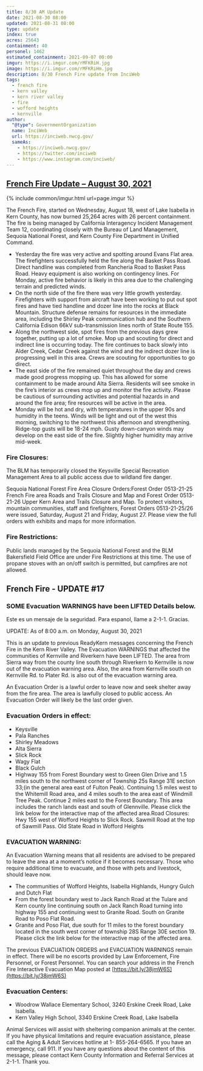 ```yaml
---
title: 8/30 AM Update
date: 2021-08-30 08:00
updated: 2021-08-31 08:00
type: update
index: true
acres: 25643
containment: 40
personel: 1462
estimated_containment: 2021-09-07 00:00
imgur: https://i.imgur.com/rMFKRiH.jpg
image: https://i.imgur.com/rMFKRiHm.jpg
description: 8/30 French Fire update from InciWeb
tags:
  - french fire
  - kern valley
  - kern river valley
  - fire
  - wofford heights
  - kernville
author:
  "@type": GovernmentOrganization
  name: InciWeb
  url: https://inciweb.nwcg.gov/
  sameAs:
    - https://inciweb.nwcg.gov/
    - https://twitter.com/inciweb
    - https://www.instagram.com/inciweb/
---
```

## [French Fire Update – August 30, 2021](https://inciweb.nwcg.gov/incident/article/7813/65176/)

{% include common/imgur.html url=page.imgur %}

The French Fire, started on Wednesday, August 18, west of Lake Isabella in Kern County, has now burned 25,264 acres with 26 percent containment. The fire is being managed by California Interagency Incident Management Team 12, coordinating closely with the Bureau of Land Management, Sequoia National Forest, and Kern County Fire Department in Unified Command.

- Yesterday the fire was very active and spotting around Evans Flat area. The firefighters successfully held the fire along the Basket Pass Road. Direct handline was completed from Rancheria Road to Basket Pass Road. Heavy equipment is also working on contingency lines. For Monday, active fire behavior is likely in this area due to the challenging terrain and predicted winds.
- On the north side of the fire there was very little growth yesterday. Firefighters with support from aircraft have been working to put out spot fires and have tied handline and dozer line into the rocks at Black Mountain. Structure defense remains for resources in the immediate area, including the Shirley Peak communication hub and the Southern California Edison 66kV sub-transmission lines north of State Route 155.
- Along the northwest side, spot fires from the previous days grew together, putting up a lot of smoke. Mop up and scouting for direct and indirect line is occurring today. The fire continues to back slowly into Alder Creek, Cedar Creek against the wind and the indirect dozer line is progressing well in this area. Crews are scouting for opportunities to go direct.
- The east side of the fire remained quiet throughout the day and crews made good progress mopping up. This has allowed for some containment to be made around Alta Sierra. Residents will see smoke in the fire’s interior as crews mop up and monitor the fire activity. Please be cautious of surrounding activities and potential hazards in and around the fire area; fire resources will be active in the area.
- Monday will be hot and dry, with temperatures in the upper 90s and humidity in the teens. Winds will be light and out of the west this morning, switching to the northwest this afternoon and strengthening. Ridge-top gusts will be 18-24 mph. Gusty down-canyon winds may develop on the east side of the fire. Slightly higher humidity may arrive mid-week.

### Fire Closures:
The BLM has temporarily closed the Keysville Special Recreation Management Area to all public access due to wildland fire danger.

Sequoia National Forest Fire Area Closure Orders:Forest Order 0513-21-25 French Fire area Roads and Trails Closure and Map and Forest Order 0513-21-26 Upper Kern Area and Trails Closure and Map. To protect visitors, mountain communities, staff and firefighters, Forest Orders 0513-21-25/26 were issued, Saturday, August 21 and Friday, August 27. Please view the full orders with exhibits and maps for more information.

### Fire Restrictions:
Public lands managed by the Sequoia National Forest and the BLM Bakersfield Field Office are under Fire Restrictions at this time. The use of propane stoves with an on/off switch is permitted, but campfires are not allowed.


## French Fire - UPDATE #17
### SOME Evacuation WARNINGS have been LIFTED Details below.

Este es un mensaje de la seguridad. Para espanol, llame a 2-1-1. Gracias.

UPDATE: As of 8:00 a.m. on Monday, August 30, 2021

This is an update to previous ReadyKern messages concerning the French Fire in the Kern River Valley. The Evacuation WARNINGS that affected the communities of Kernville and Riverkern have been LIFTED.
The area from Sierra way from the county line south through Riverkern to Kernville is now out of the evacuation warning area. Also, the area from Kernville south on Kernville Rd. to Plater Rd. is also out of the evacuation warning area.

An Evacuation Order is a lawful order to leave now and seek shelter away from the fire area. The area is lawfully closed to public access. An Evacuation Order will likely be the last order given.

### Evacuation Orders in effect:
- Keysville
- Pala Ranches
- Shirley Meadows
- Alta Sierra
- Slick Rock
- Wagy Flat
- Black Gulch
- Highway 155 from Forest Boundary west to Green Glen Drive and 1.5 miles south to the northwest corner of Township 25s Range 31E section 33;(in the general area east of Fulton Peak). Continuing 1.5 miles west to the Whitemill Road area, and 4 miles south to the area east of Windmill Tree Peak. Continue 2 miles east to the Forest Boundary. This area includes the ranch lands east and south of Glennville. Please click the link below for the interactive map of the affected area.Road Closures: Hwy 155 west of Wofford Heights to Slick Rock. Sawmill Road at the top of Sawmill Pass. Old State Road in Wofford Heights

### EVACUATION WARNING:
An Evacuation Warning means that all residents are advised to be prepared to leave the area at a moment’s notice if it becomes necessary. Those who require additional time to evacuate, and those with pets and livestock, should leave now.

- The communities of Wofford Heights, Isabella Highlands, Hungry Gulch and Dutch Flat
- From the forest boundary west to Jack Ranch Road at the Tulare and Kern county line continuing south on Jack Ranch Road turning into highway 155 and continuing west to Granite Road. South on Granite Road to Poso Flat Road.
- Granite and Poso Flat, due south for 11 miles to the forest boundary located in the south west corner of township 28S Range 30E section 19. Please click the link below for the interactive map of the affected area.

The previous EVACUATION ORDERS and EVACUATION WARNINGS remain in effect. There will be no escorts provided by Law Enforcement, Fire Personnel, or Forest Personnel. You can search your address in the French Fire Interactive Evacuation Map posted at [https://bit.ly/38jmW6S](https://bit.ly/38jmW6S)

### Evacuation Centers:
- Woodrow Wallace Elementary School, 3240 Erskine Creek Road, Lake Isabella.
- Kern Valley High School, 3340 Erskine Creek Road, Lake Isabella

Animal Services will assist with sheltering companion animals at the center. If you have physical limitations and require evacuation assistance, please call the Aging & Adult Services hotline at 1- 855-264-6565. If you have an emergency, call 911. If you have any questions about the content of this message, please contact Kern County Information and Referral Services at 2-1-1. Thank you.
